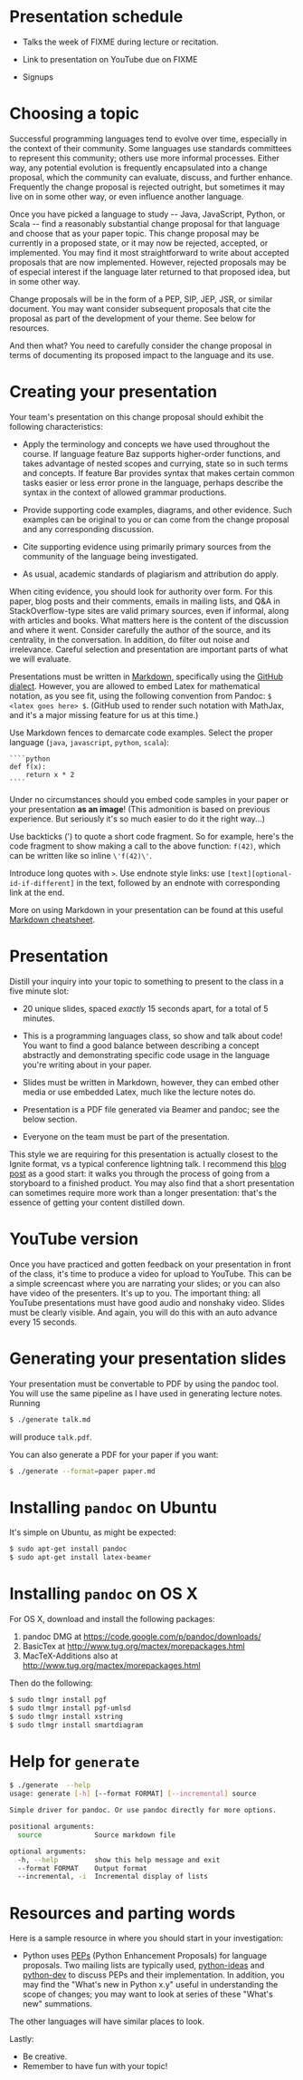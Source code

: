 # Presentation schedule

* Talks the week of FIXME during lecture or recitation.

* Link to presentation on YouTube due on FIXME

* Signups

# Choosing a topic

Successful programming languages tend to evolve over time, especially
in the context of their community. Some languages use standards
committees to represent this community; others use more informal
processes. Either way, any potential evolution is frequently
encapsulated into a change proposal, which the community can evaluate,
discuss, and further enhance. Frequently the change proposal is
rejected outright, but sometimes it may live on in some other way, or
even influence another language.

Once you have picked a language to study -- Java, JavaScript, Python,
or Scala -- find a reasonably substantial change proposal for that
language and choose that as your paper topic. This change proposal may
be currently in a proposed state, or it may now be rejected, accepted,
or implemented. You may find it most straightforward to write about
accepted proposals that are now implemented. However, rejected
proposals may be of especial interest if the language later returned
to that proposed idea, but in some other way.

Change proposals will be in the form of a PEP, SIP, JEP, JSR, or
similar document. You may want consider subsequent proposals that cite
the proposal as part of the development of your theme. See below for
resources.

And then what? You need to carefully consider the change proposal in
terms of documenting its proposed impact to the language and its use.

# Creating your presentation

Your team's presentation on this change proposal should exhibit the following
characteristics:

* Apply the terminology and concepts we have used throughout the
  course. If language feature Baz supports higher-order functions, and
  takes advantage of nested scopes and currying, state so in such
  terms and concepts. If feature Bar provides syntax that makes
  certain common tasks easier or less error prone in the language,
  perhaps describe the syntax in the context of allowed grammar
  productions.

* Provide supporting code examples, diagrams, and other evidence. Such
  examples can be original to you or can come from the change proposal
  and any corresponding discussion.

* Cite supporting evidence using primarily primary sources from the
  community of the language being investigated.

* As usual, academic standards of plagiarism and attribution do apply.

When citing evidence, you should look for authority over form. For
this paper, blog posts and their comments, emails in mailing lists,
and Q&A in StackOverflow-type sites are valid primary sources, even if
informal, along with articles and books. What matters here is the
content of the discussion and where it went. Consider carefully the
author of the source, and its centrality, in the conversation. In
addition, do filter out noise and irrelevance. Careful selection and
presentation are important parts of what we will evaluate.

Presentations must be written in [Markdown][], specifically using the [GitHub
dialect][]. However, you are allowed to embed Latex for mathematical
notation, as you see fit, using the following convention from Pandoc:
`$ <latex goes here> $`. (GitHub used to render such notation with
MathJax, and it's a major missing feature for us at this time.)

Use Markdown fences to demarcate code examples. Select the proper
language (`java`, `javascript`, `python`, `scala`):

    ````python
    def f(x):
        return x * 2
    ````

Under no circumstances should you embed code samples in your paper or
your presentation **as an image**! (This admonition is based on previous
experience. But seriously it's so much easier to do it the right
way...)

Use backticks (\') to quote a short code fragment. So for example,
here's the code fragment to show making a call to the above function:
`f(42)`, which can be written like so inline `\'f(42)\'`.
	
Introduce long quotes with `>`. Use endnote style links: use
`[text][optional-id-if-different]` in the text, followed by an endnote
with corresponding link at the end.

More on using Markdown in your presentation can be found at
this useful [Markdown cheatsheet][].

# Presentation

Distill your inquiry into your topic to something to present to the
class in a five minute slot:

* 20 unique slides, spaced *exactly* 15 seconds apart, for a total of
  5 minutes.

* This is a programming languages class, so show and talk about
  code! You want to find a good balance between describing a concept
  abstractly and demonstrating specific code usage in the language
  you're writing about in your paper.

* Slides must be written in Markdown, however, they can embed other
  media or use embedded Latex, much like the lecture notes do.

* Presentation is a PDF file generated via Beamer and pandoc; see the
  below section.

* Everyone on the team must be part of the presentation.

This style we are requiring for this presentation is actually closest
to the Ignite format, vs a typical conference lightning talk. I
recommend this [blog post][presenting-for-ignite] as a good start: it
walks you through the process of going from a storyboard to a finished
product. You may also find that a short presentation can sometimes
require more work than a longer presentation: that's the essence of
getting your content distilled down.

# YouTube version

Once you have practiced and gotten feedback on your presentation in
front of the class, it's time to produce a video for upload to
YouTube. This can be a simple screencast where you are narrating your
slides; or you can also have video of the presenters. It's up to
you. The important thing: all YouTube presentations must have good
audio and nonshaky video. Slides must be clearly visible. And again,
you will do this with an auto advance every 15 seconds.

# Generating your presentation slides

Your presentation must be convertable to PDF by using the pandoc
tool. You will use the same pipeline as I have used in generating
lecture notes. Running

````bash
$ ./generate talk.md
````

will produce `talk.pdf`.

You can also generate a PDF for your paper if you want:

````bash
$ ./generate --format=paper paper.md
````

# Installing `pandoc` on Ubuntu

It's simple on Ubuntu, as might be expected:

````bash	
$ sudo apt-get install pandoc
$ sudo apt-get install latex-beamer
````

# Installing `pandoc` on OS X

For OS X, download and install the following packages:

1. pandoc DMG at https://code.google.com/p/pandoc/downloads/
2. BasicTex at http://www.tug.org/mactex/morepackages.html
3. MacTeX-Additions also at http://www.tug.org/mactex/morepackages.html

Then do the following:

````bash
$ sudo tlmgr install pgf
$ sudo tlmgr install pgf-umlsd
$ sudo tlmgr install xstring
$ sudo tlmgr install smartdiagram
````

# Help for `generate`

````bash
$ ./generate  --help
usage: generate [-h] [--format FORMAT] [--incremental] source

Simple driver for pandoc. Or use pandoc directly for more options.

positional arguments:
  source             Source markdown file

optional arguments:
  -h, --help         show this help message and exit
  --format FORMAT    Output format
  --incremental, -i  Incremental display of lists
````

# Resources and parting words

Here is a sample resource in where you should start in your investigation:

* Python uses [PEPs][] (Python Enhancement Proposals) for language
  proposals. Two mailing lists are typically used, [python-ideas][]
  and [python-dev][] to discuss PEPs and their implementation. In
  addition, you may find the "What's new in Python x.y" useful in
  understanding the scope of changes; you may want to look at series
  of these "What's new" summations.

The other languages will have similar places to look.

Lastly:

* Be creative.
* Remember to have fun with your topic!

<!-- references -->

[GitHub dialect]: https://help.github.com/articles/github-flavored-markdown
[Markdown]: http://daringfireball.net/projects/markdown/
[Markdown cheatsheet]: https://github.com/adam-p/markdown-here/wiki/Markdown-Cheatsheet
[PEPs]: http://www.python.org/dev/peps/
[presenting-for-ignite]: http://www.speakingaboutpresenting.com/content/fast-ignite-presentation/
[python-dev]: http://mail.python.org/mailman/listinfo/python-dev
[python-ideas]: http://mail.python.org/mailman/listinfo/python-ideas
